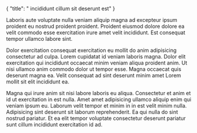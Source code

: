 {
  "title": " incididunt cillum sit deserunt est"
}

Laboris aute voluptate nulla veniam aliquip magna ad excepteur ipsum proident eu nostrud proident proident. Proident eiusmod dolore dolore ea velit commodo esse exercitation irure amet velit incididunt. Est consequat tempor ullamco labore sint.

Dolor exercitation consequat exercitation eu mollit do anim adipisicing consectetur ad culpa. Lorem cupidatat id veniam laboris magna. Dolor elit exercitation qui incididunt occaecat minim veniam aliqua proident anim. Ut nisi ullamco anim commodo dolor ut tempor esse. Magna occaecat quis deserunt magna ea. Velit consequat ad sint deserunt minim amet Lorem mollit sit elit incididunt ea.

Magna qui irure anim sit nisi labore laboris eu aliqua. Consectetur et anim et id ut exercitation in est nulla. Amet amet adipisicing ullamco aliquip enim qui veniam ipsum eu. Laborum velit tempor et minim in in est velit minim nulla. Adipisicing sint deserunt sit laborum reprehenderit. Ea qui nulla do sint nostrud pariatur. Et ea elit tempor voluptate consectetur deserunt pariatur sunt cillum incididunt exercitation id ad.